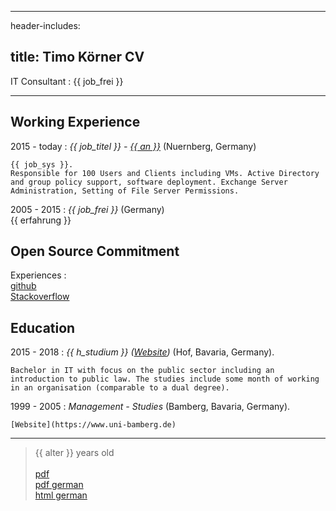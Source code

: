 
---
header-includes: <script src="../js.js" id= sprache data-name="en"></script> <link rel="stylesheet" href="../style.css">

title: Timo Körner CV
---


 IT Consultant
:   {{ job_frei }}

---------------------------------

Working Experience
--------------------

2015 - today
:   *{{ job_titel }} -  [{{ an }}](http://www.abdnb.bayern.de/)*
    (Nuernberg, Germany)

    {{ job_sys }}.
    Responsible for 100 Users and Clients including VMs. Active Directory and group policy support, software deployment. Exchange Server Administration, Setting of File Server Permissions.

2005 - 2015
:   *{{ job_frei }}*
    (Germany)  
    {{ erfahrung }}

Open Source Commitment
--------------------
Experiences
:     
    [github](https://github.com/tik9)  
    [Stackoverflow](https://stackoverflow.com/users/1705829/timo)

Education
----------

2015 - 2018
:   *{{ h_studium }} ([Website](https://www.verwaltungsinformatiker.de))*
    (Hof, Bavaria, Germany).

    Bachelor in IT with focus on the public sector including an introduction to public law. The studies include some month of working in an organisation (comparable to a dual degree).

1999 - 2005
:   *Management - Studies* (Bamberg, Bavaria, Germany).

    [Website](https://www.uni-bamberg.de)

----

> {{ alter }} years old\
> \
> [pdf](https://tik9.github.io/cv/output/cv_en.pdf)  
[pdf german](https://tik9.github.io/cv/output/cv.pdf)  
> [html german](https://tik9.github.io/cv/output/cv.html)
